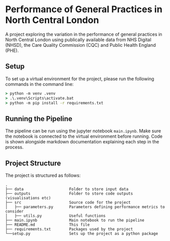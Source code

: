 # Performance of General Practices in North Central London

A project exploring the variation in the performance of general practices in North Central London using publically available data from NHS Digital (NHSD), the Care Quality Commission (CQC) and Public Health England (PHE).

## Setup

To set up a virtual environment for the project, please run the following commands in the command line:
```cmd
> python -m venv .venv
> .\.venv\Scripts\activate.bat
> python -m pip install -r requirements.txt
```

## Running the Pipeline

The pipeline can be run using the jupyter notebook `main.ipynb`. 
Make sure the notebook is connected to the virtual environment before running.
Code is shown alongside markdown documentation explaining each step in the process.

## Project Structure

The project is structured as follows:
```
.
├── data                    Folder to store input data
├── outputs                 Folder to store code outputs (visualisations etc)
├── src                     Source code for the project
│   ├── parameters.py       Parameters defining performance metrics to consider
│   ├── utils.py            Useful functions
├── main.ipynb              Main notebook to run the pipeline
├── README.md               This file
├── requirements.txt        Packages used by the project
└──setup.py                 Sets up the project as a python package
```

